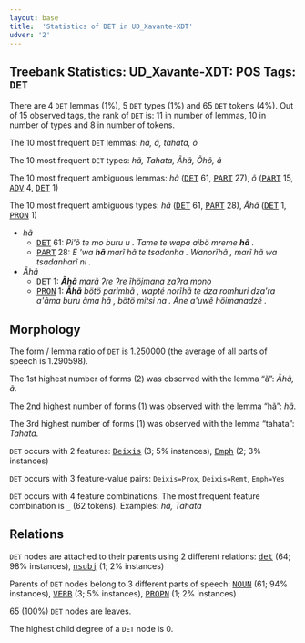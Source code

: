 ```yaml
---
layout: base
title:  'Statistics of DET in UD_Xavante-XDT'
udver: '2'
---
```


## Treebank Statistics: UD_Xavante-XDT: POS Tags: `DET`

There are 4 `DET` lemmas (1%), 5 `DET` types (1%) and 65 `DET` tokens (4%).
Out of 15 observed tags, the rank of `DET` is: 11 in number of lemmas, 10 in number of types and 8 in number of tokens.

The 10 most frequent `DET` lemmas: <em>hã, ã, tahata, õ</em>

The 10 most frequent `DET` types:  <em>hã, Tahata, Ãhã, Õhõ, ã</em>

The 10 most frequent ambiguous lemmas: <em>hã</em> (<tt><a href="xav_xdt-pos-DET.html">DET</a></tt> 61, <tt><a href="xav_xdt-pos-PART.html">PART</a></tt> 27), <em>õ</em> (<tt><a href="xav_xdt-pos-PART.html">PART</a></tt> 15, <tt><a href="xav_xdt-pos-ADV.html">ADV</a></tt> 4, <tt><a href="xav_xdt-pos-DET.html">DET</a></tt> 1)

The 10 most frequent ambiguous types:  <em>hã</em> (<tt><a href="xav_xdt-pos-DET.html">DET</a></tt> 61, <tt><a href="xav_xdt-pos-PART.html">PART</a></tt> 28), <em>Ãhã</em> (<tt><a href="xav_xdt-pos-DET.html">DET</a></tt> 1, <tt><a href="xav_xdt-pos-PRON.html">PRON</a></tt> 1)


* <em>hã</em>
  * <tt><a href="xav_xdt-pos-DET.html">DET</a></tt> 61: <em>Pi'õ te mo buru u . Tame te wapa aibö mreme <b>hã</b> .</em>
  * <tt><a href="xav_xdt-pos-PART.html">PART</a></tt> 28: <em>E 'wa <b>hã</b> marĩ hã te tsadanha . Wanorĩhã , marĩ hã wa tsadanharĩ ni .</em>
* <em>Ãhã</em>
  * <tt><a href="xav_xdt-pos-DET.html">DET</a></tt> 1: <em><b>Ãhã</b> marã ʔre ʔre ĩhöjmana zaʔra mono</em>
  * <tt><a href="xav_xdt-pos-PRON.html">PRON</a></tt> 1: <em><b>Ãhã</b> bötö parimhã , wapté norĩhã te dza romhuri dza'ra a'ãma buru ãma hã , bötö mitsi na . Ãne a'uwẽ höimanadzé .</em>

## Morphology

The form / lemma ratio of `DET` is 1.250000 (the average of all parts of speech is 1.290598).

The 1st highest number of forms (2) was observed with the lemma “ã”: <em>Ãhã, ã</em>.

The 2nd highest number of forms (1) was observed with the lemma “hã”: <em>hã</em>.

The 3rd highest number of forms (1) was observed with the lemma “tahata”: <em>Tahata</em>.

`DET` occurs with 2 features: <tt><a href="xav_xdt-feat-Deixis.html">Deixis</a></tt> (3; 5% instances), <tt><a href="xav_xdt-feat-Emph.html">Emph</a></tt> (2; 3% instances)

`DET` occurs with 3 feature-value pairs: `Deixis=Prox`, `Deixis=Remt`, `Emph=Yes`

`DET` occurs with 4 feature combinations.
The most frequent feature combination is `_` (62 tokens).
Examples: <em>hã, Tahata</em>


## Relations

`DET` nodes are attached to their parents using 2 different relations: <tt><a href="xav_xdt-dep-det.html">det</a></tt> (64; 98% instances), <tt><a href="xav_xdt-dep-nsubj.html">nsubj</a></tt> (1; 2% instances)

Parents of `DET` nodes belong to 3 different parts of speech: <tt><a href="xav_xdt-pos-NOUN.html">NOUN</a></tt> (61; 94% instances), <tt><a href="xav_xdt-pos-VERB.html">VERB</a></tt> (3; 5% instances), <tt><a href="xav_xdt-pos-PROPN.html">PROPN</a></tt> (1; 2% instances)

65 (100%) `DET` nodes are leaves.

The highest child degree of a `DET` node is 0.

